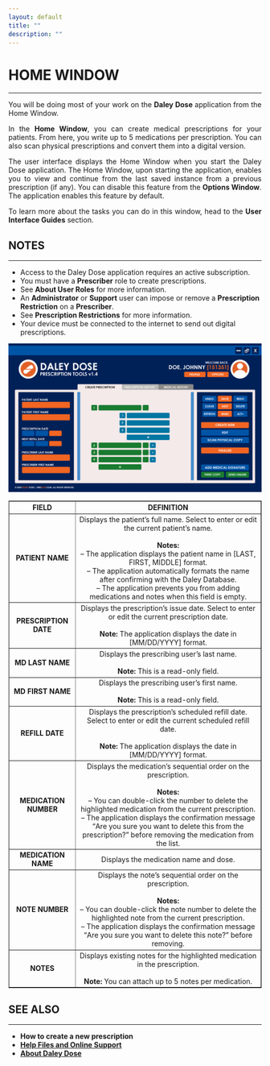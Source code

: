 ```yaml
---
layout: default
title: ""
description: ""
---
```

# **HOME WINDOW**
---
<p style="text-align: justify;">
You will be doing most of your work on the <strong>Daley Dose</strong> application from the Home Window.
</p>

<p style="text-align: justify;">
In the <strong>Home Window</strong>, you can create medical prescriptions for your patients. From here, you write up to 5 medications per prescription. You can also scan physical prescriptions and convert them into a digital version.
</p>

<p style="text-align: justify;">  
The user interface displays the Home Window when you start the Daley Dose application. The Home Window, upon starting the application, enables you to view and continue from the last saved instance from a previous prescription (if any). You can disable this feature from the <strong>Options Window</strong>. The application enables this feature by default.
</p>

<p style="text-align: justify;">  
To learn more about the tasks you can do in this window, head to the <strong>User Interface Guides</strong> section.
</p>

## **NOTES**
---
- Access to the Daley Dose application requires an active subscription.
- You must have a **Prescriber** role to create prescriptions.
- See **About User Roles** for more information.
- An **Administrator** or **Support** user can impose or remove a **Prescription Restriction** on a **Prescriber**.
- See **Prescription Restrictions** for more information.
- Your device must be connected to the internet to send out digital prescriptions.

![Daily Dose user interface](/assets/images/daley-dose-home-window-clean.png)

<table border="1" style="border-collapse: collapse; width: 100%; text-align: center;">
  <thead>
    <tr>
      <th><strong>FIELD</strong></th>
      <th><strong>DEFINITION</strong></th>
    </tr>
  </thead>
  <tbody>
    <tr>
      <td><strong>PATIENT NAME</strong></td>
      <td>
        Displays the patient’s full name. Select to enter or edit the current patient’s name.<br><br>
        <strong>Notes:</strong><br>
        – The application displays the patient name in [LAST, FIRST, MIDDLE] format.<br>
        – The application automatically formats the name after confirming with the Daley Database.<br>
        – The application prevents you from adding medications and notes when this field is empty.
      </td>
    </tr>
    <tr>
      <td><strong>PRESCRIPTION DATE</strong></td>
      <td>
        Displays the prescription’s issue date. Select to enter or edit the current prescription date.<br><br>
        <strong>Note:</strong> The application displays the date in [MM/DD/YYYY] format.
      </td>
    </tr>
    <tr>
      <td><strong>MD LAST NAME</strong></td>
      <td>
        Displays the prescribing user’s last name.<br><br>
        <strong>Note:</strong> This is a read-only field.
      </td>
    </tr>
    <tr>
      <td><strong>MD FIRST NAME</strong></td>
      <td>
        Displays the prescribing user’s first name.<br><br>
        <strong>Note:</strong> This is a read-only field.
      </td>
    </tr>
    <tr>
      <td><strong>REFILL DATE</strong></td>
      <td>
        Displays the prescription’s scheduled refill date. Select to enter or edit the current scheduled refill date.<br><br>
        <strong>Note:</strong> The application displays the date in [MM/DD/YYYY] format.
      </td>
    </tr>
    <tr>
      <td><strong>MEDICATION NUMBER</strong></td>
      <td>
        Displays the medication’s sequential order on the prescription.<br><br>
        <strong>Notes:</strong><br>
        – You can double-click the number to delete the highlighted medication from the current prescription.<br>
        – The application displays the confirmation message <q>Are you sure you want to delete this from the prescription?</q> before removing the medication from the list.
      </td>
    </tr>
    <tr>
      <td><strong>MEDICATION NAME</strong></td>
      <td>
        Displays the medication name and dose.
      </td>
    </tr>
    <tr>
      <td><strong>NOTE NUMBER</strong></td>
      <td>
        Displays the note’s sequential order on the prescription.<br><br>
        <strong>Notes:</strong><br>
        – You can double-click the note number to delete the highlighted note from the current prescription.<br>
        – The application displays the confirmation message <q>Are you sure you want to delete this note?</q> before removing.
      </td>
    </tr>
    <tr>
      <td><strong>NOTES</strong></td>
      <td>
        Displays existing notes for the highlighted medication in the prescription.<br><br>
        <strong>Note:</strong> You can attach up to 5 notes per medication.
      </td>
    </tr>
  </tbody>
</table>

## **SEE ALSO**
---
- **How to create a new prescription**
- [**Help Files and Online Support**](/daleydose/help-files)
- [**About Daley Dose**](/daleydose/about-daley-dose)
